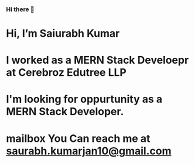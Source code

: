 ### Hi there 👋
# Hi, I’m Saiurabh Kumar
#  I worked as a  MERN Stack Develoepr at Cerebroz Edutree LLP 
# I'm looking for oppurtunity as a MERN Stack Developer.
# mailbox You Can reach me at saurabh.kumarjan10@gmail.com
